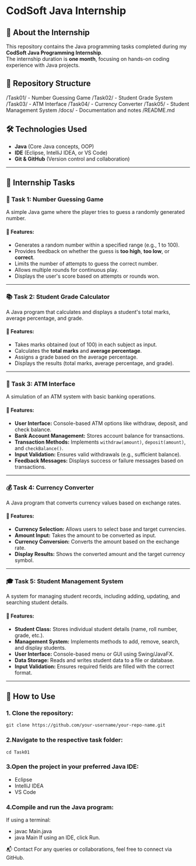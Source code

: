 # CodSoft Java Internship

## 📌 About the Internship
This repository contains the Java programming tasks completed during my **CodSoft Java Programming Internship**.  
The internship duration is **one month**, focusing on hands-on coding experience with Java projects.

## 📁 Repository Structure
/Task01/ - Number Guessing Game /Task02/ - Student Grade System /Task03/ - ATM Interface /Task04/ - Currency Converter /Task05/ - Student Management System /docs/ - Documentation and notes /README.md


## 🛠 Technologies Used  
- **Java** (Core Java concepts, OOP)  
- **IDE** (Eclipse, IntelliJ IDEA, or VS Code)  
- **Git & GitHub** (Version control and collaboration)  

---

## 📝 Internship Tasks  

### 🎲 Task 1: Number Guessing Game  
A simple Java game where the player tries to guess a randomly generated number.  

#### 🔹 Features:  
- Generates a random number within a specified range (e.g., 1 to 100).  
- Provides feedback on whether the guess is **too high**, **too low**, or **correct**.  
- Limits the number of attempts to guess the correct number.  
- Allows multiple rounds for continuous play.  
- Displays the user's score based on attempts or rounds won.  

---

### 📚 Task 2: Student Grade Calculator  
A Java program that calculates and displays a student's total marks, average percentage, and grade.  

#### 🔹 Features:  
- Takes marks obtained (out of 100) in each subject as input.  
- Calculates the **total marks** and **average percentage**.  
- Assigns a grade based on the average percentage.  
- Displays the results (total marks, average percentage, and grade).  

---

### 🏧 Task 3: ATM Interface  
A simulation of an ATM system with basic banking operations.  

#### 🔹 Features:  
- **User Interface:** Console-based ATM options like withdraw, deposit, and check balance.  
- **Bank Account Management:** Stores account balance for transactions.  
- **Transaction Methods:** Implements `withdraw(amount)`, `deposit(amount)`, and `checkBalance()`.  
- **Input Validation:** Ensures valid withdrawals (e.g., sufficient balance).  
- **Feedback Messages:** Displays success or failure messages based on transactions.  

---

### 💰 Task 4: Currency Converter  
A Java program that converts currency values based on exchange rates.  

#### 🔹 Features:  
- **Currency Selection:** Allows users to select base and target currencies.  
- **Amount Input:** Takes the amount to be converted as input.  
- **Currency Conversion:** Converts the amount based on the exchange rate.  
- **Display Results:** Shows the converted amount and the target currency symbol.  

---

### 🎓 Task 5: Student Management System  
A system for managing student records, including adding, updating, and searching student details.  

#### 🔹 Features:  
- **Student Class:** Stores individual student details (name, roll number, grade, etc.).  
- **Management System:** Implements methods to add, remove, search, and display students.  
- **User Interface:** Console-based menu or GUI using Swing/JavaFX.  
- **Data Storage:** Reads and writes student data to a file or database.  
- **Input Validation:** Ensures required fields are filled with the correct format.  

---
  

## 🚀 How to Use
### 1. Clone the repository:
   ```git clone https://github.com/your-username/your-repo-name.git```
   
### 2.Navigate to the respective task folder:

   ```cd Task01```

### 3.Open the project in your preferred Java IDE:
- Eclipse
- IntelliJ IDEA
- VS Code

### 4.Compile and run the Java program:
If using a terminal:

- javac Main.java
- java Main
If using an IDE, click Run.


📬 Contact
For any queries or collaborations, feel free to connect via GitHub.
